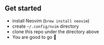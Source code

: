 ## Get started
- install Neovim (`brew install neovim`)
- create `~/.config/nvim` directory
- clone this repo under the directory above
- You are good to go 🎉
